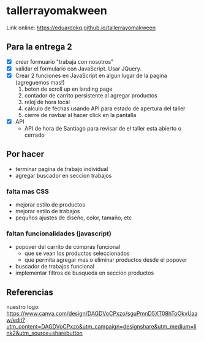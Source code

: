 # tallerrayomakween

Link online: https://eduardokq.github.io/tallerrayomakween

## Para la entrega 2
- [x] crear formuario "trabaja con nosotros"
- [x] validar el formulario con JavaScript. Usar JQuery.
- [x] Crear 2 funciones en JavaScript en algun lugar de la pagina (agreguemos mas!)
    1. boton de scroll up en landing page
    2. contador de carrito persistente al agregar productos
    3. reloj de hora local
    4. calculo de fechas usando API para estado de apertura del taller
    5. cierre de navbar al hacer click en la pantalla
- [x] API
    - API de hora de Santiago para revisar de el taller esta abierto o cerrado

## Por hacer

- terminar pagina de trabajo individual
- agregar buscador en seccion trabajos

### falta mas CSS
- mejorar estilo de productos
- mejorar estilo de trabajos
- pequños ajustes de diseño, color, tamaño, etc

### faltan funcionalidades (javascript)
- popover del carrito de compras funcional
    - que se vean los productos seleccionados
    - que permita agregar mas o eliminar productos desde el popover
- buscador de trabajos funcional
- implementar filtros de busqueda en seccion productos

## Referencias
nuestro logo:
https://www.canva.com/design/DAGDVoCPxzo/sguPmnD5XT08hToOkvUaaw/edit?utm_content=DAGDVoCPxzo&utm_campaign=designshare&utm_medium=link2&utm_source=sharebutton

